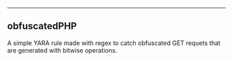 -------------
obfuscatedPHP 
-------------
A simple YARA rule made with regex to catch obfuscated GET requets that are generated with bitwise operations.
